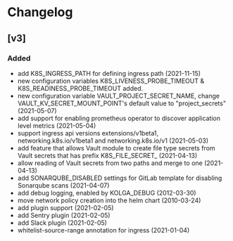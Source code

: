 # Changelog

## [v3]
### Added
- add K8S_INGRESS_PATH for defining ingress path (2021-11-15)
- new configuration variables K8S_LIVENESS_PROBE_TIMEOUT & K8S_READINESS_PROBE_TIMEOUT added.
- new configuration variable VAULT_PROJECT_SECRET_NAME, change VAULT_KV_SECRET_MOUNT_POINT's default value to "project_secrets" (2021-05-07)
- add support for enabling prometheus operator to discover application level metrics (2021-05-04)
- support ingress api versions extensions/v1beta1, networking.k8s.io/v1beta1 and networking.k8s.io/v1 (2021-05-03)
- add feature that allows Vault module to create file type secrets from Vault secrets that has prefix K8S_FILE_SECRET_ (2021-04-13)
- allow reading of Vault secrets from two paths and merge to one (2021-04-13)
- add SONARQUBE_DISABLED settings for GitLab template for disabling Sonarqube scans (2021-04-07)
- add debug logging, enabled by KOLGA_DEBUG (2012-03-30)
- move network policy creation into the helm chart (2010-03-24)
- add plugin support (2021-02-05)
- add Sentry plugin (2021-02-05)
- add Slack plugin (2021-02-05)
- whitelist-source-range annotation for ingress (2021-01-04)

